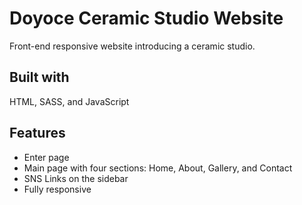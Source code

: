 # Doyoce Ceramic Studio Website

Front-end responsive website introducing a ceramic studio.

## Built with

HTML, SASS, and JavaScript

## Features

- Enter page
- Main page with four sections: Home, About, Gallery, and Contact
- SNS Links on the sidebar
- Fully responsive

